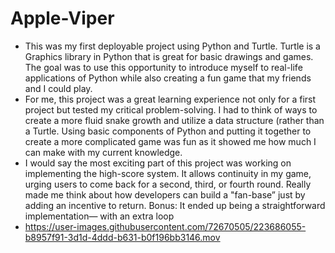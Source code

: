 # Apple-Viper

- This was my first deployable project using Python and Turtle. Turtle is a Graphics library in Python that is great for basic drawings and games.
  The goal was to use this opportunity to introduce myself to real-life applications of Python while also creating a fun game that my friends and I could play.
- For me, this project was a great learning experience not only for a first project but tested my critical problem-solving. I had to think of ways to create a more fluid snake growth and utilize a data structure (rather than a Turtle. Using basic components of Python and putting it together to create a more complicated game was fun as it showed me how much I can make with my current knowledge.
- I would say the most exciting part of this project was working on implementing the high-score system. It allows continuity in my game, urging users to come back for a second, third, or fourth round. Really made me think about how developers can build a "fan-base” just by adding an incentive to return. Bonus: It ended up being a straightforward implementation— with an extra loop
- https://user-images.githubusercontent.com/72670505/223686055-b8957f91-3d1d-4ddd-b631-b0f196bb3146.mov

